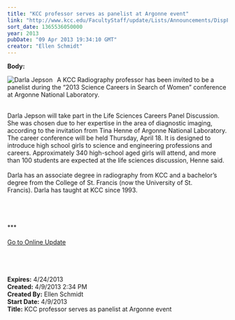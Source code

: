 ```yaml
---
title: "KCC professor serves as panelist at Argonne event"
link: "http://www.kcc.edu/FacultyStaff/update/Lists/Announcements/DispForm.aspx?ID=1059"
sort_date: 1365536050000
year: 2013
pubDate: "09 Apr 2013 19:34:10 GMT"
creator: "Ellen Schmidt"
---
```


<div><b>Body:</b> <div class="ExternalClass3B787D757F514B47A4CF4ED6941ADFD9">
<div>
<div style="float:left;margin-right:6px"><img alt="Darla Jepson" src="/SiteCollectionImages/DarlaJepson.jpg" /></div>
<p> A KCC Radiography professor has been invited to be a panelist during the “2013 Science Careers in Search of Women” conference at Argonne National Laboratory. </p></div>
<div><br />Darla Jepson will take part in the Life Sciences Careers Panel Discussion. She was chosen due to her expertise in the area of diagnostic imaging, according to the invitation from Tina Henne of Argonne National Laboratory. The career conference will be held Thursday, April 18. It is designed to introduce high school girls to science and engineering professions and careers. Approximately 340 high-school aged girls will attend, and more than 100 students are expected at the life sciences discussion, Henne said.</div>
<div><br />Darla has an associate degree in radiography from KCC and a bachelor’s degree from the College of St. Francis (now the University of St. Francis). Darla has taught at KCC since 1993.</div>
<div> </div>
<div> </div>
<div>
<div>
<div><br />
<div>
<div> </div>
<div>
<div>
<div>***</div>
<div> </div>
<div><a href="/FacultyStaff/update/Pages/dailyupdate.aspx">Go to Online Update</a></div>
<div> </div></div></div></div></div><br /></div></div>
<div><br /> </div></div></div>
<div><b>Expires:</b> 4/24/2013</div>
<div><b>Created:</b> 4/9/2013 2:34 PM</div>
<div><b>Created By:</b> Ellen Schmidt</div>
<div><b>Start Date:</b> 4/9/2013</div>
<div><b>Title:</b> KCC professor serves as panelist at Argonne event</div>

